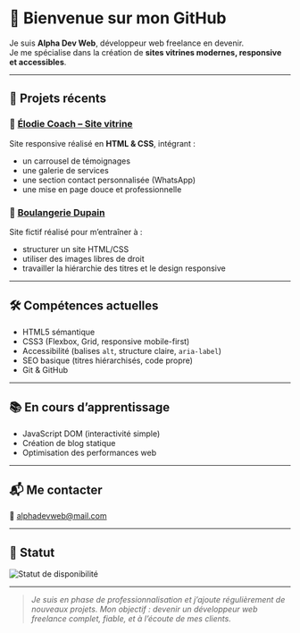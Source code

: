# 👋 Bienvenue sur mon GitHub

Je suis **Alpha Dev Web**, développeur web freelance en devenir.  
Je me spécialise dans la création de **sites vitrines modernes, responsive et accessibles**.

---

## 🚀 Projets récents

### 💼 [Élodie Coach – Site vitrine](https://alphadevweb.github.io/elodie-coach/)
Site responsive réalisé en **HTML & CSS**, intégrant :
- un carrousel de témoignages
- une galerie de services
- une section contact personnalisée (WhatsApp)
- une mise en page douce et professionnelle

### 🥖 [Boulangerie Dupain](https://alphadevweb.github.io/boulangerie-dupain/index.html)
Site fictif réalisé pour m’entraîner à :
- structurer un site HTML/CSS
- utiliser des images libres de droit
- travailler la hiérarchie des titres et le design responsive

---

## 🛠️ Compétences actuelles

- HTML5 sémantique  
- CSS3 (Flexbox, Grid, responsive mobile-first)  
- Accessibilité (balises `alt`, structure claire, `aria-label`)  
- SEO basique (titres hiérarchisés, code propre)  
- Git & GitHub  

---

## 📚 En cours d’apprentissage

- JavaScript DOM (interactivité simple)
- Création de blog statique
- Optimisation des performances web

---

## 📬 Me contacter

📧 [alphadevweb@mail.com](mailto:alphadevweb.freelance@gmail.com)

---

## 🔄 Statut

![Statut de disponibilité](https://img.shields.io/badge/Statut-Indisponible-red?style=flat-square)

---

> *Je suis en phase de professionnalisation et j’ajoute régulièrement de nouveaux projets. Mon objectif : devenir un développeur web freelance complet, fiable, et à l’écoute de mes clients.*
